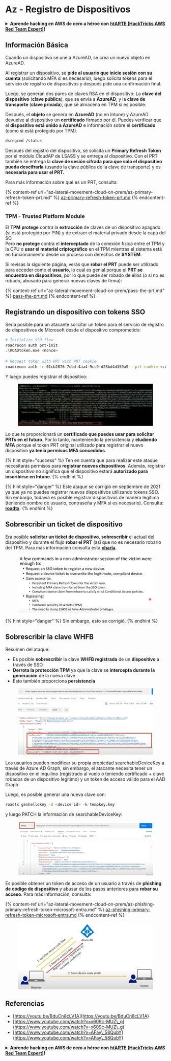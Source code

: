 # Az - Registro de Dispositivos

<details>

<summary><strong>Aprende hacking en AWS de cero a héroe con</strong> <a href="https://training.hacktricks.xyz/courses/arte"><strong>htARTE (HackTricks AWS Red Team Expert)</strong></a><strong>!</strong></summary>

Otras formas de apoyar a HackTricks:

* Si quieres ver a tu **empresa anunciada en HackTricks** o **descargar HackTricks en PDF**, consulta los [**PLANES DE SUSCRIPCIÓN**](https://github.com/sponsors/carlospolop)!
* Consigue el [**merchandising oficial de PEASS & HackTricks**](https://peass.creator-spring.com)
* Descubre [**La Familia PEASS**](https://opensea.io/collection/the-peass-family), nuestra colección de [**NFTs**](https://opensea.io/collection/the-peass-family) exclusivos
* **Únete al** 💬 [**grupo de Discord**](https://discord.gg/hRep4RUj7f) o al [**grupo de telegram**](https://t.me/peass) o **sigue** a **Twitter** 🐦 [**@carlospolopm**](https://twitter.com/carlospolopm)**.**
* **Comparte tus trucos de hacking enviando PRs a los repositorios de github** [**HackTricks**](https://github.com/carlospolop/hacktricks) y [**HackTricks Cloud**](https://github.com/carlospolop/hacktricks-cloud).

</details>

## Información Básica

Cuando un dispositivo se une a AzureAD, se crea un nuevo objeto en AzureAD.

Al registrar un dispositivo, se **pide al usuario que inicie sesión con su cuenta** (solicitando MFA si es necesario), luego solicita tokens para el servicio de registro de dispositivos y después pide una confirmación final.

Luego, se generan dos pares de claves RSA en el dispositivo: La **clave del dispositivo** (**clave pública**), que se envía a **AzureAD**, y la **clave de transporte** (**clave privada**), que se almacena en TPM si es posible.

Después, el **objeto** se genera en **AzureAD** (no en Intune) y AzureAD devuelve al dispositivo un **certificado** firmado por él. Puedes verificar que el **dispositivo está unido a AzureAD** e información sobre el **certificado** (como si está protegido por TPM).
```bash
dsregcmd /status
```
Después del registro del dispositivo, se solicita un **Primary Refresh Token** por el módulo CloudAP de LSASS y se entrega al dispositivo. Con el PRT también se entrega la **clave de sesión cifrada para que solo el dispositivo pueda descifrarla** (usando la clave pública de la clave de transporte) y es **necesaria para usar el PRT.**

Para más información sobre qué es un PRT, consulta:

{% content-ref url="az-lateral-movement-cloud-on-prem/az-primary-refresh-token-prt.md" %}
[az-primary-refresh-token-prt.md](az-lateral-movement-cloud-on-prem/az-primary-refresh-token-prt.md)
{% endcontent-ref %}

### TPM - Trusted Platform Module

El **TPM** **protege** contra la **extracción** de claves de un dispositivo apagado (si está protegido por PIN) y de extraer el material privado desde la capa del SO.\
Pero **no protege** contra el **interceptado** de la conexión física entre el TPM y la CPU o **usar el material criptográfico** en el TPM mientras el sistema está en funcionamiento desde un proceso con derechos de **SYSTEM**.

Si revisas la siguiente página, verás que **robar el PRT** puede ser utilizado para acceder como el **usuario**, lo cual es genial porque el **PRT se encuentra en dispositivos**, por lo que puede ser robado de ellos (o si no es robado, abusado para generar nuevas claves de firma):

{% content-ref url="az-lateral-movement-cloud-on-prem/pass-the-prt.md" %}
[pass-the-prt.md](az-lateral-movement-cloud-on-prem/pass-the-prt.md)
{% endcontent-ref %}

## Registrando un dispositivo con tokens SSO

Sería posible para un atacante solicitar un token para el servicio de registro de dispositivos de Microsoft desde el dispositivo comprometido:
```bash
# Initialize SSO flow
roadrecon auth prt-init
.\ROADtoken.exe <nonce>

# Request token with PRT with PRT cookie
roadrecon auth -r 01cb2876-7ebd-4aa4-9cc9-d28bd4d359a9 --prt-cookie <cookie>
```
Y luego puedes registrar el dispositivo:

<figure><img src="../../.gitbook/assets/image.png" alt=""><figcaption></figcaption></figure>

Lo que te proporcionará un **certificado que puedes usar para solicitar PRTs en el futuro**. Por lo tanto, manteniendo la persistencia y **eludiendo MFA** porque el token PRT original utilizado para registrar el nuevo dispositivo **ya tenía permisos MFA concedidos**.

{% hint style="success" %}
Ten en cuenta que para realizar este ataque necesitarás permisos para **registrar nuevos dispositivos**. Además, registrar un dispositivo no significa que el dispositivo estará **autorizado para inscribirse en Intune**.
{% endhint %}

{% hint style="danger" %}
Este ataque se corrigió en septiembre de 2021 ya que ya no puedes registrar nuevos dispositivos utilizando tokens SSO. Sin embargo, todavía es posible registrar dispositivos de manera legítima (teniendo nombre de usuario, contraseña y MFA si es necesario). Consulta: [**roadtx**](az-lateral-movement-cloud-on-prem/az-roadtx-authentication.md).
{% endhint %}

## Sobrescribir un ticket de dispositivo

Era posible **solicitar un ticket de dispositivo**, **sobrescribir** el actual del dispositivo y durante el flujo **robar el PRT** (así que no es necesario robarlo del TPM. Para más información consulta esta [**charla**](https://youtu.be/BduCn8cLV1A).

<figure><img src="../../.gitbook/assets/image (4).png" alt=""><figcaption></figcaption></figure>

{% hint style="danger" %}
Sin embargo, esto se corrigió.
{% endhint %}

## Sobrescribir la clave WHFB

Resumen del ataque:

* Es posible **sobrescribir** la clave **WHFB registrada** de un **dispositivo** a través de SSO
* **Derrota la protección TPM** ya que la clave se **intercepta durante la generación** de la nueva clave
* Esto también proporciona **persistencia**

<figure><img src="../../.gitbook/assets/image (6).png" alt=""><figcaption></figcaption></figure>

Los usuarios pueden modificar su propia propiedad searchableDeviceKey a través de Azure AD Graph, sin embargo, el atacante necesita tener un dispositivo en el inquilino (registrado al vuelo o teniendo certificado + clave robados de un dispositivo legítimo) y un token de acceso válido para el AAD Graph.

Luego, es posible generar una nueva clave con:
```bash
roadtx genhellokey -d <device id> -k tempkey.key
```
y luego PATCH la información de searchableDeviceKey:

<figure><img src="../../.gitbook/assets/image (8).png" alt=""><figcaption></figcaption></figure>

Es posible obtener un token de acceso de un usuario a través de **phishing de código de dispositivo** y abusar de los pasos anteriores para **robar su acceso**. Para más información, consulta:

{% content-ref url="az-lateral-movement-cloud-on-prem/az-phishing-primary-refresh-token-microsoft-entra.md" %}
[az-phishing-primary-refresh-token-microsoft-entra.md](az-lateral-movement-cloud-on-prem/az-phishing-primary-refresh-token-microsoft-entra.md)
{% endcontent-ref %}

<figure><img src="../../.gitbook/assets/image (9).png" alt=""><figcaption></figcaption></figure>

## Referencias

* [https://youtu.be/BduCn8cLV1A](https://youtu.be/BduCn8cLV1A)
* [https://www.youtube.com/watch?v=x609c-MUZ\_g](https://www.youtube.com/watch?v=x609c-MUZ\_g)
* [https://www.youtube.com/watch?v=AFay\_58QubY](https://www.youtube.com/watch?v=AFay\_58QubY)

<details>

<summary><strong>Aprende hacking en AWS de cero a héroe con</strong> <a href="https://training.hacktricks.xyz/courses/arte"><strong>htARTE (HackTricks AWS Red Team Expert)</strong></a><strong>!</strong></summary>

Otras formas de apoyar a HackTricks:

* Si quieres ver a tu **empresa anunciada en HackTricks** o **descargar HackTricks en PDF**, consulta los [**PLANES DE SUSCRIPCIÓN**](https://github.com/sponsors/carlospolop)!
* Consigue el [**merchandising oficial de PEASS & HackTricks**](https://peass.creator-spring.com)
* Descubre [**La Familia PEASS**](https://opensea.io/collection/the-peass-family), nuestra colección de [**NFTs**](https://opensea.io/collection/the-peass-family) exclusivos
* **Únete al** 💬 [**grupo de Discord**](https://discord.gg/hRep4RUj7f) o al [**grupo de telegram**](https://t.me/peass) o **sigue** a **Twitter** 🐦 [**@carlospolopm**](https://twitter.com/carlospolopm)**.**
* **Comparte tus trucos de hacking enviando PRs a los repositorios de GitHub** [**HackTricks**](https://github.com/carlospolop/hacktricks) y [**HackTricks Cloud**](https://github.com/carlospolop/hacktricks-cloud).

</details>

